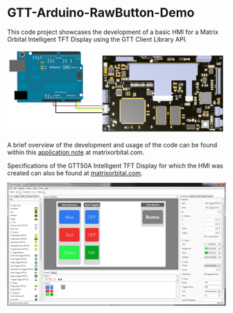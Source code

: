 # GTT-Arduino-RawButton-Demo
This code project showcases the development of a basic HMI for a Matrix Orbital Intelligent TFT Display using the GTT Client Library API.

![Arduino Uno to GTT50A Wiring Diagram](https://github.com/MatrixOrbital/GTT-Arduino-RawButton-Demo/blob/master/GTT50%20Arduino%20Connections%20Model.png)

A brief overview of the development and usage of the code can be found within this [application note](https://www.matrixorbital.com/News/GTT_Client_Library_API_Demo_HMI_for_Arduino_Uno_I2C) at matrixorbital.com.

Specifications of the GTT50A Intelligent TFT Display for which the HMI was created can also be found at [matrixorbital.com](https://www.matrixorbital.com/gtt50a).

![GTT Designer Environment](https://github.com/MatrixOrbital/GTT-Arduino-RawButton-Demo/blob/master/GTT%20Designer%201.11.png)
